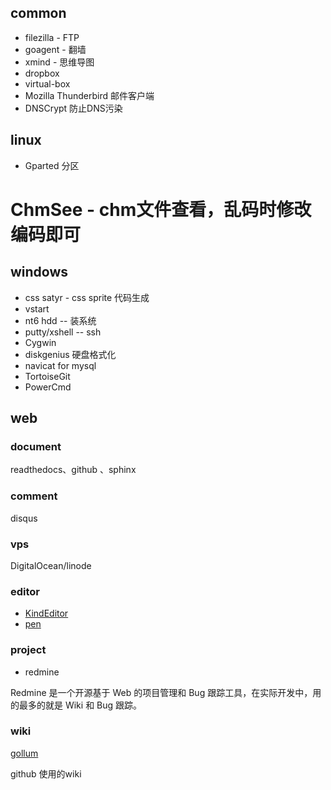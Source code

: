 ## common
* filezilla - FTP
* goagent - 翻墙
* xmind - 思维导图
* dropbox
* virtual-box
* Mozilla Thunderbird 邮件客户端
* DNSCrypt 防止DNS污染


## linux
* Gparted 分区
# ChmSee - chm文件查看，乱码时修改编码即可

## windows
* css satyr - css sprite 代码生成
* vstart
* nt6 hdd -- 装系统
* putty/xshell -- ssh
* Cygwin
* diskgenius 硬盘格式化
* navicat for mysql
* TortoiseGit
* PowerCmd

## web

### document

readthedocs、github 、sphinx

### comment

disqus

### vps

DigitalOcean/linode

### editor

* [KindEditor](http://www.kindsoft.net/)
* [pen](https://github.com/sofish/pen)

### project

* redmine

Redmine 是一个开源基于 Web 的项目管理和 Bug 跟踪工具，在实际开发中，用的最多的就是 Wiki 和 Bug 跟踪。

### wiki

[gollum](https://github.com/gollum/gollum.git)

github 使用的wiki